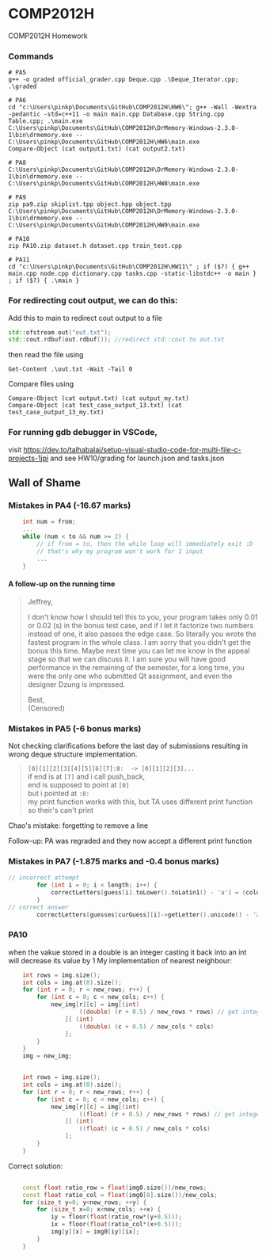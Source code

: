 # COMP2012H
 COMP2012H Homework

### Commands
```
# PA5
g++ -o graded official_grader.cpp Deque.cpp .\Deque_Iterator.cpp; .\graded

# PA6
cd "c:\Users\pinkp\Documents\GitHub\COMP2012H\HW6\"; g++ -Wall -Wextra -pedantic -std=c++11 -o main main.cpp Database.cpp String.cpp Table.cpp; .\main.exe 
C:\Users\pinkp\Documents\GitHub\COMP2012H\DrMemory-Windows-2.3.0-1\bin\drmemory.exe -- C:\Users\pinkp\Documents\GitHub\COMP2012H\HW6\main.exe
Compare-Object (cat output1.txt) (cat output2.txt)

# PA8
C:\Users\pinkp\Documents\GitHub\COMP2012H\DrMemory-Windows-2.3.0-1\bin\drmemory.exe -- C:\Users\pinkp\Documents\GitHub\COMP2012H\HW8\main.exe

# PA9
zip pa9.zip skiplist.tpp object.hpp object.tpp
C:\Users\pinkp\Documents\GitHub\COMP2012H\DrMemory-Windows-2.3.0-1\bin\drmemory.exe -- C:\Users\pinkp\Documents\GitHub\COMP2012H\HW9\main.exe

# PA10
zip PA10.zip dataset.h dataset.cpp train_test.cpp

# PA11
cd "c:\Users\pinkp\Documents\GitHub\COMP2012H\HW11\" ; if ($?) { g++ main.cpp node.cpp dictionary.cpp tasks.cpp -static-libstdc++ -o main } ; if ($?) { .\main }

```

### For redirecting cout output, we can do this:
Add this to main to redirect cout output to a file
```C++
std::ofstream out("out.txt");
std::cout.rdbuf(out.rdbuf()); //redirect std::cout to out.txt
```
then read the file using
```
Get-Content .\out.txt -Wait -Tail 0
```

Compare files using
```
Compare-Object (cat output.txt) (cat output_my.txt)
Compare-Object (cat test_case_output_13.txt) (cat test_case_output_13_my.txt)
```

### For running gdb debugger in VSCode,
visit https://dev.to/talhabalaj/setup-visual-studio-code-for-multi-file-c-projects-1jpi and see HW10/grading for launch.json and tasks.json

## Wall of Shame
### Mistakes in PA4 (-16.67 marks)
```C
    int num = from;
    ... 
    while (num < to && num >= 2) { 
        // if from = to, then the while loop will immediately exit :D
        // that's why my program won't work for 1 input
        ...
    }
```

#### A follow-up on the running time
> Jeffrey,
> 
> I don't know how I should tell this to you, your program takes only 0.01 or 0.02 (s) in the bonus test case, and if I let it factorize two numbers instead of one, it also passes the edge case. So literally you wrote the fastest program in the whole class. I am sorry that you didn't get the bonus this time. Maybe next time you can let me know in the appeal stage so that we can discuss it. I am sure you will have good performance in the remaining of the semester, for a long time, you were the only one who submitted Qt assignment, and even the designer Dzung is impressed.
>
> Best, \
> (Censored)

### Mistakes in PA5 (-6 bonus marks)
Not checking clarifications before the last day of submissions resulting in wrong deque structure implementation.

> `[0][1][2][3][4][5][6][7]:8:  -> [0][1][2][3]...` \
> if end is at `[7]` and i call push_back, \
> end is supposed to point at `[0]` \
> but i pointed at `:8:` \
> my print function works with this, but TA uses different print function \
> so their's can't print
 
Chao's mistake: forgetting to remove a line

Follow-up: PA was regraded and they now accept a different print function

### Mistakes in PA7 (-1.875 marks and -0.4 bonus marks)
```C++
// incorrect attempt
        for (int i = 0; i < length; i++) {
            correctLetters[guess[i].toLower().toLatin1() - 'a'] = (colors[i] == YELLOW || colors[i] == GREEN);
        }
// correct answer
        correctLetters[guesses[curGuess][i]->getLetter().unicode() - 'a'] |= (colors[i] != GREY);
```

### PA10
when the vakue stored in a double is an integer
casting it back into an int will decrease its value by 1
My implementation of nearest neighbour:
```C++
	int rows = img.size();
	int cols = img.at(0).size();
	for (int r = 0; r < new_rows; r++) {
		for (int c = 0; c < new_cols; c++) {
			new_img[r][c] = img[(int) 
					((double) (r + 0.5) / new_rows * rows) // get integer part
				][ (int) 
					((double) (c + 0.5) / new_cols * cols) 
				];
		}
	}
	img = new_img;	
```
```C++

	int rows = img.size();
	int cols = img.at(0).size();
	for (int r = 0; r < new_rows; r++) {
		for (int c = 0; c < new_cols; c++) {
			new_img[r][c] = img[(int) 
					((float) (r + 0.5) / new_rows * rows) // get integer part
				][ (int) 
					((float) (c + 0.5) / new_cols * cols) 
				];
		}
	}

```
Correct solution:
```C++

	const float ratio_row = float(img0.size())/new_rows;
	const float ratio_col = float(img0[0].size())/new_cols;
	for (size_t y=0; y<new_rows; ++y) {
    	for (size_t x=0; x<new_cols; ++x) {
			iy = floor(float(ratio_row*(y+0.5)));
			ix = floor(float(ratio_col*(x+0.5)));
			img[y][x] = img0[iy][ix];
    	}
  	}

```

